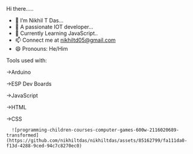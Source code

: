 Hi there.....
- 🔭 I’m Nikhil T Das...
- 🌱 A passionate IOT developer...
- 👯 Currently Learning JavaScript..
- 📫 Connect me at nikhiltd05@gmail.com 
- 😄 Pronouns: He/Him

Tools used with: 

->Arduino

->ESP Dev Boards

->JavaScript

->HTML

->CSS

      ![programming-children-courses-computer-games-600w-2116020689-transformed](https://github.com/nikhiltdas/nikhiltdas/assets/85162799/fa111da0-f13d-4288-9ced-94c7c8270ec0)
